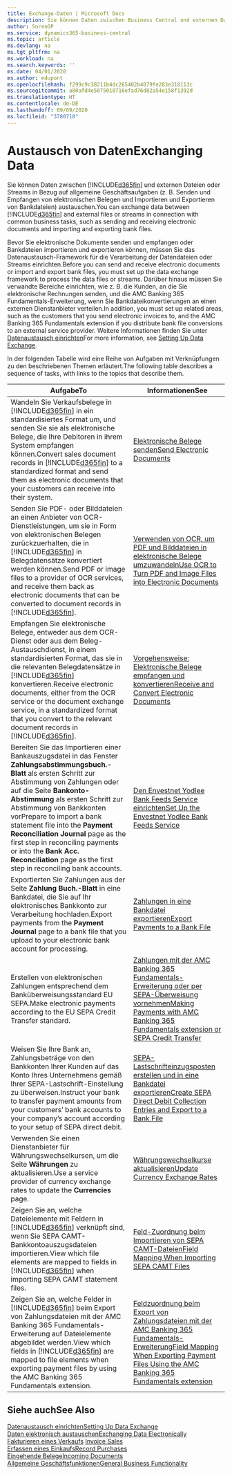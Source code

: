 ```yaml
---
title: Exchange-Daten | Microsoft Docs
description: Sie können Daten zwischen Business Central und externen Dateien oder Streams in Bezug auf allgemeine Geschäftsaufgaben (z. B. Senden und Empfangen von elektronischen Belegen und Importieren und Exportieren von Bankdateien) austauschen.
author: SorenGP
ms.service: dynamics365-business-central
ms.topic: article
ms.devlang: na
ms.tgt_pltfrm: na
ms.workload: na
ms.search.keywords: ''
ms.date: 04/01/2020
ms.author: edupont
ms.openlocfilehash: f299c9c38211b4dc265402b4079fe283e318113c
ms.sourcegitcommit: a80afd4e5075018716efad76d82a54e158f1392d
ms.translationtype: HT
ms.contentlocale: de-DE
ms.lasthandoff: 09/09/2020
ms.locfileid: "3780710"
---
```

# <a name="exchanging-data"></a><span data-ttu-id="7835d-103">Austausch von Daten</span><span class="sxs-lookup"><span data-stu-id="7835d-103">Exchanging Data</span></span>
<span data-ttu-id="7835d-104">Sie können Daten zwischen [!INCLUDE[d365fin](includes/d365fin_md.md)] und externen Dateien oder Streams in Bezug auf allgemeine Geschäftsaufgaben (z. B. Senden und Empfangen von elektronischen Belegen und Importieren und Exportieren von Bankdateien) austauschen.</span><span class="sxs-lookup"><span data-stu-id="7835d-104">You can exchange data between [!INCLUDE[d365fin](includes/d365fin_md.md)] and external files or streams in connection with common business tasks, such as sending and receiving electronic documents and importing and exporting bank files.</span></span>  

<span data-ttu-id="7835d-105">Bevor Sie elektronische Dokumente senden und empfangen oder Bankdateien importieren und exportieren können, müssen Sie das Datenaustausch-Framework für die Verarbeitung der Datendateien oder Streams einrichten.</span><span class="sxs-lookup"><span data-stu-id="7835d-105">Before you can send and receive electronic documents or import and export bank files, you must set up the data exchange framework to process the data files or streams.</span></span> <span data-ttu-id="7835d-106">Darüber hinaus müssen Sie verwandte Bereiche einrichten, wie z. B. die Kunden, an die Sie elektronische Rechnungen senden, und die AMC Banking 365 Fundamentals-Erweiterung, wenn Sie Bankdateikonvertierungen an einen externen Dienstanbieter verteilen.</span><span class="sxs-lookup"><span data-stu-id="7835d-106">In addition, you must set up related areas, such as the customers that you send electronic invoices to, and the AMC Banking 365 Fundamentals extension if you distribute bank file conversions to an external service provider.</span></span> <span data-ttu-id="7835d-107">Weitere Informationen finden Sie unter [Datenaustausch einrichten](across-set-up-data-exchange.md)</span><span class="sxs-lookup"><span data-stu-id="7835d-107">For more information, see [Setting Up Data Exchange](across-set-up-data-exchange.md).</span></span>  

 <span data-ttu-id="7835d-108">In der folgenden Tabelle wird eine Reihe von Aufgaben mit Verknüpfungen zu den beschriebenen Themen erläutert.</span><span class="sxs-lookup"><span data-stu-id="7835d-108">The following table describes a sequence of tasks, with links to the topics that describe them.</span></span>  

|<span data-ttu-id="7835d-109">**Aufgabe**</span><span class="sxs-lookup"><span data-stu-id="7835d-109">**To**</span></span>|<span data-ttu-id="7835d-110">**Informationen**</span><span class="sxs-lookup"><span data-stu-id="7835d-110">**See**</span></span>|  
|------------|-------------|  
|<span data-ttu-id="7835d-111">Wandeln Sie Verkaufsbelege in [!INCLUDE[d365fin](includes/d365fin_md.md)] in ein standardisiertes Format um, und senden Sie sie als elektronische Belege, die Ihre Debitoren in ihrem System empfangen können.</span><span class="sxs-lookup"><span data-stu-id="7835d-111">Convert sales document records in [!INCLUDE[d365fin](includes/d365fin_md.md)] to a standardized format and send them as electronic documents that your customers can receive into their system.</span></span>|[<span data-ttu-id="7835d-112">Elektronische Belege senden</span><span class="sxs-lookup"><span data-stu-id="7835d-112">Send Electronic Documents</span></span>](sales-how-to-send-electronic-documents.md)|  
|<span data-ttu-id="7835d-113">Senden Sie PDF- oder Bilddateien an einen Anbieter von OCR-Dienstleistungen, um sie in Form von elektronischen Belegen zurückzuerhalten, die in [!INCLUDE[d365fin](includes/d365fin_md.md)] in Belegdatensätze konvertiert werden können.</span><span class="sxs-lookup"><span data-stu-id="7835d-113">Send PDF or image files to a provider of OCR services, and receive them back as electronic documents that can be converted to document records in [!INCLUDE[d365fin](includes/d365fin_md.md)].</span></span>|[<span data-ttu-id="7835d-114">Verwenden von OCR, um PDF und Bilddateien in elektronische Belege umzuwandeln</span><span class="sxs-lookup"><span data-stu-id="7835d-114">Use OCR to Turn PDF and Image Files into Electronic Documents</span></span>](across-how-use-ocr-pdf-images-files.md)|  
|<span data-ttu-id="7835d-115">Empfangen Sie elektronische Belege, entweder aus dem OCR-Dienst oder aus dem Beleg-Austauschdienst, in einem standardisierten Format, das sie in die relevanten Belegdatensätze in [!INCLUDE[d365fin](includes/d365fin_md.md)] konvertieren.</span><span class="sxs-lookup"><span data-stu-id="7835d-115">Receive electronic documents, either from the OCR service or the document exchange service, in a standardized format that you convert to the relevant document records in [!INCLUDE[d365fin](includes/d365fin_md.md)].</span></span>|[<span data-ttu-id="7835d-116">Vorgehensweise: Elektronische Belege empfangen und konvertieren</span><span class="sxs-lookup"><span data-stu-id="7835d-116">Receive and Convert Electronic Documents</span></span>](purchasing-how-to-receive-and-convert-electronic-documents.md)|  
|<span data-ttu-id="7835d-117">Bereiten Sie das Importieren einer Bankauszugsdatei in das Fenster **Zahlungsabstimmungsbuch.-Blatt** als ersten Schritt zur Abstimmung von Zahlungen oder auf die Seite **Bankonto-Abstimmung** als ersten Schritt zur Abstimmung von Bankkonten vor</span><span class="sxs-lookup"><span data-stu-id="7835d-117">Prepare to import a bank statement file into the **Payment Reconciliation Journal** page as the first step in reconciling payments or into the **Bank Acc. Reconciliation** page as the first step in reconciling bank accounts.</span></span>|[<span data-ttu-id="7835d-118">Den Envestnet Yodlee Bank Feeds Service einrichten</span><span class="sxs-lookup"><span data-stu-id="7835d-118">Set Up the Envestnet Yodlee Bank Feeds Service</span></span>](bank-how-setup-bank-statement-service.md)|  
|<span data-ttu-id="7835d-119">Exportierten Sie Zahlungen aus der Seite **Zahlung Buch.-Blatt** in eine Bankdatei, die Sie auf Ihr elektronisches Bankkonto zur Verarbeitung hochladen.</span><span class="sxs-lookup"><span data-stu-id="7835d-119">Export payments from the **Payment Journal** page to a bank file that you upload to your electronic bank account for processing.</span></span>|[<span data-ttu-id="7835d-120">Zahlungen in eine Bankdatei exportieren</span><span class="sxs-lookup"><span data-stu-id="7835d-120">Export Payments to a Bank File</span></span>](finance-make-payments-with-bank-data-conversion-service-or-sepa-credit-transfer.md#exporting-payments-to-a-bank-file)|
|<span data-ttu-id="7835d-121">Erstellen von elektronischen Zahlungen entsprechend dem Banküberweisungsstandard EU SEPA.</span><span class="sxs-lookup"><span data-stu-id="7835d-121">Make electronic payments according to the EU SEPA Credit Transfer standard.</span></span>|[<span data-ttu-id="7835d-122">Zahlungen mit der AMC Banking 365 Fundamentals-Erweiterung oder per SEPA-Überweisung vornehmen</span><span class="sxs-lookup"><span data-stu-id="7835d-122">Making Payments with AMC Banking 365 Fundamentals extension or SEPA Credit Transfer</span></span>](finance-make-payments-with-bank-data-conversion-service-or-sepa-credit-transfer.md)|  
|<span data-ttu-id="7835d-123">Weisen Sie Ihre Bank an, Zahlungsbeträge von den Bankkonten Ihrer Kunden auf das Konto Ihres Unternehmens gemäß Ihrer SEPA-Lastschrift-Einstellung zu überweisen.</span><span class="sxs-lookup"><span data-stu-id="7835d-123">Instruct your bank to transfer payment amounts from your customers’ bank accounts to your company’s account according to your setup of SEPA direct debit.</span></span>|[<span data-ttu-id="7835d-124">SEPA-Lastschrifteinzugsposten erstellen und in eine Bankdatei exportieren</span><span class="sxs-lookup"><span data-stu-id="7835d-124">Create SEPA Direct Debit Collection Entries and Export to a Bank File</span></span>](finance-collect-payments-with-sepa-direct-debit.md#creating-sepa-direct-debit-collection-entries-and-export-to-a-bank-file)|  
|<span data-ttu-id="7835d-125">Verwenden Sie einen Dienstanbieter für Währungswechselkursen, um die Seite **Währungen** zu aktualisieren.</span><span class="sxs-lookup"><span data-stu-id="7835d-125">Use a service provider of currency exchange rates to update the **Currencies** page.</span></span>|[<span data-ttu-id="7835d-126">Währungswechselkurse aktualisieren</span><span class="sxs-lookup"><span data-stu-id="7835d-126">Update Currency Exchange Rates</span></span>](finance-how-update-currencies.md)|  
|<span data-ttu-id="7835d-127">Zeigen Sie an, welche Dateielemente mit Feldern in [!INCLUDE[d365fin](includes/d365fin_md.md)] verknüpft sind, wenn Sie SEPA CAMT-Bankkontoauszugsdateien importieren.</span><span class="sxs-lookup"><span data-stu-id="7835d-127">View which file elements are mapped to fields in [!INCLUDE[d365fin](includes/d365fin_md.md)] when importing SEPA CAMT statement files.</span></span>|[<span data-ttu-id="7835d-128">Feld-Zuordnung beim Importieren von SEPA CAMT-Dateien</span><span class="sxs-lookup"><span data-stu-id="7835d-128">Field Mapping When Importing SEPA CAMT Files</span></span>](across-field-mapping-when-importing-sepa-camt-files.md)|  
|<span data-ttu-id="7835d-129">Zeigen Sie an, welche Felder in [!INCLUDE[d365fin](includes/d365fin_md.md)] beim Export von Zahlungsdateien mit der AMC Banking 365 Fundamentals-Erweiterung auf Dateielemente abgebildet werden.</span><span class="sxs-lookup"><span data-stu-id="7835d-129">View which fields in [!INCLUDE[d365fin](includes/d365fin_md.md)] are mapped to file elements when exporting payment files by using the AMC Banking 365 Fundamentals extension.</span></span>|[<span data-ttu-id="7835d-130">Feldzuordnung beim Export von Zahlungsdateien mit der AMC Banking 365 Fundamentals-Erweiterung</span><span class="sxs-lookup"><span data-stu-id="7835d-130">Field Mapping When Exporting Payment Files Using the AMC Banking 365 Fundamentals extension</span></span>](across-field-mapping-when-exporting-payment-files-using-bank-data-conversion-service.md)|  

## <a name="see-also"></a><span data-ttu-id="7835d-131">Siehe auch</span><span class="sxs-lookup"><span data-stu-id="7835d-131">See Also</span></span>  
[<span data-ttu-id="7835d-132">Datenaustausch einrichten</span><span class="sxs-lookup"><span data-stu-id="7835d-132">Setting Up Data Exchange</span></span>](across-set-up-data-exchange.md)  
[<span data-ttu-id="7835d-133">Daten elektronisch austauschen</span><span class="sxs-lookup"><span data-stu-id="7835d-133">Exchanging Data Electronically</span></span>](across-data-exchange.md)  
<span data-ttu-id="7835d-134">[Fakturieren eines Verkaufs](sales-how-invoice-sales.md) </span><span class="sxs-lookup"><span data-stu-id="7835d-134">[Invoice Sales](sales-how-invoice-sales.md) </span></span>  
[<span data-ttu-id="7835d-135">Erfassen eines Einkaufs</span><span class="sxs-lookup"><span data-stu-id="7835d-135">Record Purchases</span></span>](purchasing-how-record-purchases.md)  
[<span data-ttu-id="7835d-136">Eingehende Belege</span><span class="sxs-lookup"><span data-stu-id="7835d-136">Incoming Documents</span></span>](across-income-documents.md)  
[<span data-ttu-id="7835d-137">Allgemeine Geschäftsfunktionen</span><span class="sxs-lookup"><span data-stu-id="7835d-137">General Business Functionality</span></span>](ui-across-business-areas.md)  
